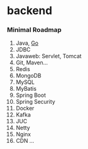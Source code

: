 # backend

### Minimal Roadmap
1. Java, [Go](https://go.dev/learn/)
2. JDBC
3. Javaweb: Servlet, Tomcat
4. Git, Maven...
5. Redis
6. MongoDB
7. MySQL
8. MyBatis
9. Spring Boot
10. Spring Security
11. Docker
12. Kafka
13. JUC
14. Netty
15. Nginx
16. CDN ...
